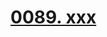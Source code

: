 # [0089. xxx](https://github.com/Tdahuyou/chrome/tree/main/0089.%20xxx)

<!-- region:toc -->

<!-- endregion:toc -->



